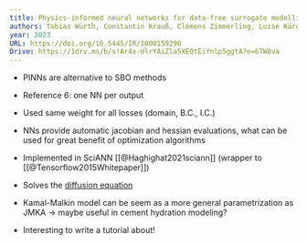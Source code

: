 ```yaml
---
title: Physics-informed neural networks for data-free surrogate modelling and engineering optimization – An example from composite manufacturing
authors: Tobias Würth, Constantin Krauß, Clemens Zimmerling, Luise Kärger
year: 2023
URL: https://doi.org/10.5445/IR/1000159290
Drive: https://1drv.ms/b/s!Ar4x-UlrYAiZla5XEQtEiYnlp5ggtA?e=6TW8va
---
```

- PINNs are alternative to SBO methods

- Reference 6: one NN per output

- Used same weight for all losses (domain, B.C., I.C.)

- NNs provide automatic jacobian and hessian evaluations, what can be used for great benefit of optimization algorithms

- Implemented in SciANN [[@Haghighat2021sciann]] (wrapper to [[@Tensorflow2015Whitepaper]])

- Solves the [diffusion equation](../Transport-Phenomena/Diffusion-Equation)

- Kamal-Malkin model can be seem as a more general parametrization as JMKA $\rightarrow$ maybe useful in cement hydration modeling?

- Interesting to write a tutorial about!

